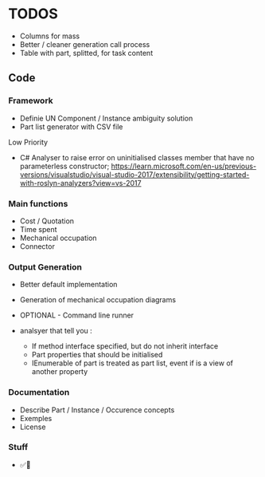 ﻿# TODOS
- Columns for mass
- Better / cleaner generation call process
- Table with part, splitted, for task content

## Code
### Framework
- Definie UN Component / Instance ambiguity solution
- Part list generator with CSV file

Low Priority
- C# Analyser to raise error on uninitialised classes member that have no parameterless constructor; https://learn.microsoft.com/en-us/previous-versions/visualstudio/visual-studio-2017/extensibility/getting-started-with-roslyn-analyzers?view=vs-2017

### Main functions
- Cost / Quotation
- Time spent
- Mechanical occupation
- Connector

### Output Generation
- Better default implementation
- Generation of mechanical occupation diagrams
- OPTIONAL - Command line runner

- analsyer that tell you :
    - If method interface specified, but do not inherit interface
    - Part properties that should be initialised
    - IEnumerable of part is treated as part list, event if is a view of another property

### Documentation
- Describe Part / Instance / Occurence concepts
- Exemples
- License
 
### Stuff
- ✅🔳